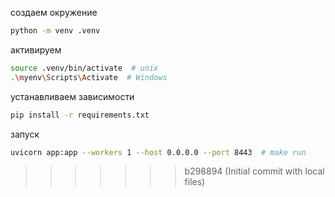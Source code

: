 
создаем окружение
```bash
python -m venv .venv
```

активируем
```bash
source .venv/bin/activate  # unix
.\myenv\Scripts\Activate  # Windows
```

устанавливаем зависимости
```bash
pip install -r requirements.txt
```

запуск
```bash
uvicorn app:app --workers 1 --host 0.0.0.0 --port 8443  # make run
```

>>>>>>> b298894 (Initial commit with local files)

